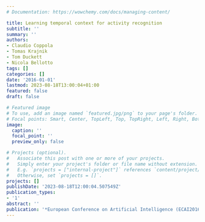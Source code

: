 ```yaml
---
# Documentation: https://wowchemy.com/docs/managing-content/

title: Learning temporal context for activity recognition
subtitle: ''
summary: ''
authors:
- Claudio Coppola
- Tomas Krajnik
- Tom Duckett
- Nicola Bellotto
tags: []
categories: []
date: '2016-01-01'
lastmod: 2023-08-18T13:00:04+01:00
featured: false
draft: false

# Featured image
# To use, add an image named `featured.jpg/png` to your page's folder.
# Focal points: Smart, Center, TopLeft, Top, TopRight, Left, Right, BottomLeft, Bottom, BottomRight.
image:
  caption: ''
  focal_point: ''
  preview_only: false

# Projects (optional).
#   Associate this post with one or more of your projects.
#   Simply enter your project's folder or file name without extension.
#   E.g. `projects = ["internal-project"]` references `content/project/deep-learning/index.md`.
#   Otherwise, set `projects = []`.
projects: []
publishDate: '2023-08-18T12:00:04.507549Z'
publication_types:
- '1'
abstract: ''
publication: '*European Conference on Artificial Intelligence (ECAI2016)*'
---
```

